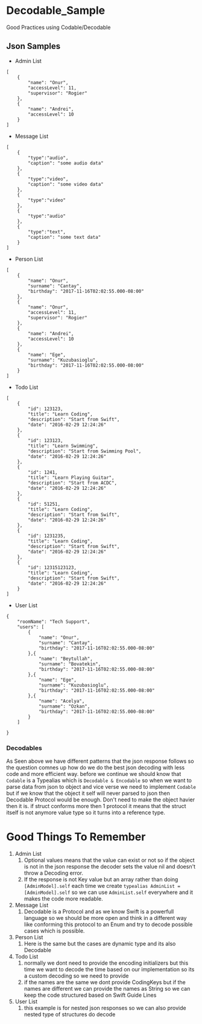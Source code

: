 # Decodable_Sample
Good Practices using Codable/Decodable

## Json Samples
* Admin List
```
[
    {
        "name": "Onur",
        "accessLevel": 11,
        "supervisor": "Rogier"
    },
    {
        "name": "Andrei",
        "accessLevel": 10
    }
]
```

* Message List

```
[
    {
        "type":"audio",
        "caption": "some audio data"
    },
    {
        "type":"video",
        "caption": "some video data"
    },
    {
        "type":"video"
    },
    {
        "type":"audio"
    },
    {
        "type":"text",
        "caption": "some text data"
    }
]
```

* Person List

```
[
    {
        "name": "Onur",
        "surname": "Cantay",
        "birthday": "2017-11-16T02:02:55.000-08:00"
    },
    {
        "name": "Onur",
        "accessLevel": 11,
        "supervisor": "Rogier"
    },
    {
        "name": "Andrei",
        "accessLevel": 10
    },
    {
        "name": "Ege",
        "surname": "Kuzubasioglu",
        "birthday": "2017-11-16T02:02:55.000-08:00"
    }
]
```
* Todo List
```
[
    {
        "id": 123123,
        "title": "Learn Coding",
        "description": "Start from Swift",
        "date": "2016-02-29 12:24:26"
    },
    {
        "id": 123123,
        "title": "Learn Swimming",
        "description": "Start from Swimming Pool",
        "date": "2016-02-29 12:24:26"
    },
    {
        "id": 1241,
        "title": "Learn Playing Guitar",
        "description": "Start from ACDC",
        "date": "2016-02-29 12:24:26"
    },
    {
        "id": 51251,
        "title": "Learn Coding",
        "description": "Start from Swift",
        "date": "2016-02-29 12:24:26"
    },
    {
        "id": 1231235,
        "title": "Learn Coding",
        "description": "Start from Swift",
        "date": "2016-02-29 12:24:26"
    },
    {
        "id": 12315123123,
        "title": "Learn Coding",
        "description": "Start from Swift",
        "date": "2016-02-29 12:24:26"
    }
]
```
* User List
```
{
    "roomName": "Tech Support",
    "users": [
        {
            "name": "Onur",
            "surname": "Cantay",
            "birthday": "2017-11-16T02:02:55.000-08:00"
        },{
            "name": "Beytullah",
            "surname": "Bovatekin",
            "birthday": "2017-11-16T02:02:55.000-08:00"
        },{
            "name": "Ege",
            "surname": "Kuzubasioglu",
            "birthday": "2017-11-16T02:02:55.000-08:00"
        },{
            "name": "Acelya",
            "surname": "Ozkan",
            "birthday": "2017-11-16T02:02:55.000-08:00"
        }
    ]

}
```
### Decodables
As Seen above we have different patterns that the json response follows so the question comnes up how do we do the best json decoding with less code and more efficient way.
before we continue we should know that `Codable` is a Typealias which is `Decodable & Encodable` so when we want to parse data from json to object and vice verse we need to implement `Codable` but if we know that the object it self will never parsed to json then Decodable Protocol would be enough.
Don't need to make the object havier then it is. if struct conforms more then 1 protocol it means that the struct itself is not anymore value type so it turns into a reference type.

# Good Things To Remember
1. Admin List
    1. Optional values means that the value can exist or not so if the object is not in the json response the decoder sets the value nil and doesn't throw a Decoding error.
    2. If the response is not Key value but an array rather than doing `[AdminModel].self` each time we create `typealias AdminList = [AdminModel].self` so we can use `AdminList.self` everywhere and it makes the code more readable.
2. Message List
    1. Decodable is a Protocol and as we know Swift is a powerfull language so we should be more open and think in a different way like conforming this protocol to an Enum and try to decode possible cases which is possible.
3. Person List
    1. Here is the same but the cases are dynamic type and its also Decodable
4. Todo List
    1. normally we dont need to provide the encoding initializers but this time we want to decode the time based on our implementation so its a custom decoding so we need to provide
    2. if the names are the same we dont provide CodingKeys but if the names are different we can provide the names as String so we can keep the code structured based on Swift Guide Lines
5. User List
    1. this example is for nested json responses so we can also provide nested type of structures do decode